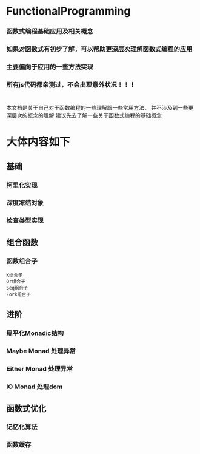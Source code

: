 # FunctionalProgramming
### 函数式编程基础应用及相关概念
### 如果对函数式有初步了解，可以帮助更深层次理解函数式编程的应用
### 主要偏向于应用的一些方法实现
### 所有js代码都亲测过，不会出现意外状况！！！

#
本文档是关于自己对于函数编程的一些理解跟一些常用方法、
并不涉及到一些更深层次的概念的理解 建议先去了解一些关于函数式编程的基础概念
# 大体内容如下
## 基础
  ### 柯里化实现
  ### 深度冻结对象
  ### 检查类型实现
## 组合函数
  ### 函数组合子 
    K组合子
    Or组合子
    Seq组合子
    Fork组合子
## 进阶
  ### 扁平化Monadic结构
  ### Maybe Monad 处理异常
  ### Either Monad 处理异常
  ### IO Monad 处理dom
## 函数式优化
  ### 记忆化算法
  ### 函数缓存
